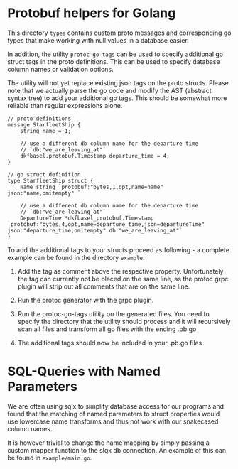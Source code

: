 # Protobuf helpers for Golang

This directory `types` contains custom proto messages and corresponding go types
that make working with null values in a database easier.

In addition, the utility `protoc-go-tags` can be used to specify additional
go struct tags in the proto definitions. This can be used to specify database
column names or validation options.

The utility will not yet replace existing json tags on the proto structs. Please
note that we actually parse the go code and modify the AST (abstract syntax tree)
to add your additional go tags. This should be somewhat more reliable than
regular expressions alone.

```
// proto definitions
message StarfleetShip {
	string name = 1;

	// use a different db column name for the departure time
	// `db:"we_are_leaving_at"`
	dkfbasel.protobuf.Timestamp departure_time = 4;
}

// go struct definition
type StarfleetShip struct {
	Name string `protobuf:"bytes,1,opt,name=name" json:"name,omitempty" `

	// use a different db column name for the departure time
	// `db:"we_are_leaving_at"`
	DepartureTime *dkfbasel_protobuf.Timestamp `protobuf:"bytes,4,opt,name=departure_time,json=departureTime" json:"departure_time,omitempty" db:"we_are_leaving_at"`
}
```

To add the additional tags to your structs proceed as following - a complete
example can be found in the directory `example`.

1. Add the tag as comment above the respective property. Unfortunately the tag
can currently not be placed on the same line, as the protoc grpc plugin will
strip out all comments that are on the same line.

2. Run the protoc generator with the grpc plugin.

3. Run the protoc-go-tags utility on the generated files. You need to specify
the directory that the utility should process and it will recursively scan
all files and transform all go files with the ending .pb.go

4. The additional tags should now be included in your .pb.go files

# SQL-Queries with Named Parameters

We are often using sqlx to simplify database access for our programs and found
that the matching of named parameters to struct properties would use lowercase
name transforms and thus not work with our snakecased column names.

It is however trivial to change the name mapping by simply passing a custom
mapper function to the slqx db connection. An example of this can be found
in `example/main.go`.
